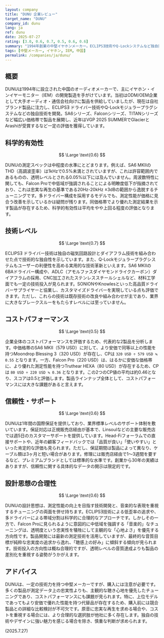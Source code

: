 ```yaml
---
layout: company
title: "DUNU 企業レビュー"
target_name: "DUNU"
company_id: dunu
lang: ja
ref: dunu
date: 2025-07-27
rating: [3.0, 0.6, 0.7, 0.5, 0.6, 0.6]
summary: "1994年創業の中堅イヤホンメーカー。ECLIPSƎ技術やQ-Lockシステムなど独自技術を持つが、科学的有効性やコストパフォーマンスで課題あり"
tags: [中堅メーカー, イヤホン, IEM, 中国]
permalink: /companies/ja/dunu/
---
```


## 概要

DUNUは1994年に設立された中国のオーディオメーカーで、主にイヤホン・インイヤーモニター（IEM）の開発製造を手がけています。当初はODM/OEM企業として大手オーディオ・通信会社向けに製品を供給していましたが、現在は自社ブランド製品に注力し、ECLIPSƎ ドライバー技術やQ-Lockモジュラープラグシステムなどの独自技術を開発。SA6シリーズ、Falconシリーズ、TITANシリーズなど幅広い価格帯で製品を展開し、近年はVGP 2025 SUMMERでGlacierとArashiが受賞するなど一定の評価を獲得しています。

## 科学的有効性

$$ \Large \text{0.6} $$

DUNUの測定スペックは中程度の水準にとどまります。例えば、SA6 MKIIのTHD（高調波歪率）は1kHzで0.5%未満とされていますが、これは許容範囲内であるものの、透明レベルとされる0.05%以下には及んでいません。周波数特性に関しても、Falcon Proで中低域が強調されることによる明瞭度低下が指摘されており、これは忠実な再生の基準である20Hz-20kHz ±3dBの範囲から逸脱するチューニングです。多ドライバー構成を採用するモデルでも、測定性能が価格に見合う改善を示しているかは疑問が残ります。同価格帯でより優れた測定結果を示す製品が存在するため、科学的有効性は平均をやや上回る程度の評価となります。

## 技術レベル

$$ \Large \text{0.7} $$

ECLIPSƎ ドライバー技術は独自の磁気回路設計とダイアフラム技術を組み合わせた点で技術的な独自性を示しています。また、Q-Lockモジュラープラグシステムもユーザーの利便性を高める実用的な技術革新といえます。SA6 MKIIの6BAドライバー構成や、ADLC（アモルファスダイヤモンドライクカーボン）ダイアフラムの採用、CNC加工されたステンレススチールシェルなど、材料工学面でも一定の技術投入が見られます。SONIONやKnowlesといった高品質ドライバーサプライヤーと協業し、カスタマイズドライバーを実現している点も評価できます。ただし、これらの技術は既存技術の改良や組み合わせが主であり、業界に大きなブレークスルーをもたらすレベルには至っていません。

## コストパフォーマンス

$$ \Large \text{0.5} $$

企業全体のコストパフォーマンスを評価するため、代表的な2製品を分析します。中価格帯のSA6 MKII（579 USD）に対して、より安価で同等以上の性能を持つMoondrop Blessing 3（320 USD）が存在し、CPは `320 USD ÷ 579 USD ≒ 0.55` となります。一方、Falcon Pro（220 USD）は、はるかに安価な価格帯に、より優れた測定性能を持つTruthear HEXA（80 USD）が存在するため、CPは `80 USD ÷ 220 USD ≒ 0.36` となります。この2つのCP値の平均は約0.46となり、スコアは0.5と評価します。製品ラインナップ全体として、コストパフォーマンスには大きな課題があると言えます。

## 信頼性・サポート

$$ \Large \text{0.6} $$

DUNUは1年間の国際保証を提供しており、業界標準レベルのサポート体制を敷いています。保証対応は正規販売店経由が基本で、Linsoulなどの主要な販売店では週5日のカスタマーサポートを提供しています。Head-Fiフォーラムでの直接サポートや、近年の顧客フィードバックでは「品質が良い」「使いやすい」といった肯定的な評価も見られます。ただし、保証期間は製品によって異なり、ケーブル類は3ヶ月と短い場合があります。修理には販売店経由で1〜3週間を要するなど、プレミアムブランドとしては標準的な水準です。創業から30年の実績はありますが、信頼性に関する具体的なデータの開示は限定的です。

## 設計思想の合理性

$$ \Large \text{0.6} $$

DUNUの設計思想は、測定性能の向上を目指す技術開発と、音楽的な表現を重視するチューニングの両面を併せ持ちます。ECLIPSƎ技術による低歪率の追求や、多ドライバーによる帯域分割は科学的に合理的なアプローチです。しかしその一方で、Falcon Proに見られるように意図的に中低域を強調する「音楽的」なチューニングは、透明度という忠実性を犠牲にして主観的な「心地よさ」を優先する方向性です。製品開発には最新の測定技術を活用していますが、最終的な音質目標が純粋な忠実度の追求から逸れ、「聴感上の好み」に傾斜する傾向が見られます。技術投入の方向性は概ね合理的ですが、透明レベルの音質達成よりも製品の差別化を重視する姿勢がうかがえます。

## アドバイス

DUNUは、一定の技術力を持つ中堅メーカーですが、購入には注意が必要です。多くの製品が測定データ上の忠実性よりも、主観的な聴き心地を優先したチューニングであり、コストパフォーマンスにも課題が見られます。特に、上位モデルであってもより安価で優れた性能を持つ代替品が存在するため、購入前には競合製品との詳細な比較検討が不可欠です。原音に忠実な再生を求める場合や、コストを重視する場合には、より合理的な選択肢が他社に多く存在します。独自の技術やデザインに強い魅力を感じる場合を除き、慎重な判断が求められます。

(2025.7.27)
